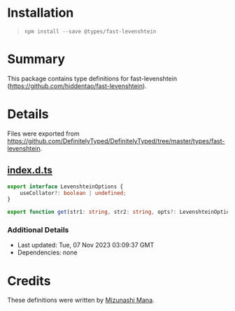 # Installation
> `npm install --save @types/fast-levenshtein`

# Summary
This package contains type definitions for fast-levenshtein (https://github.com/hiddentao/fast-levenshtein).

# Details
Files were exported from https://github.com/DefinitelyTyped/DefinitelyTyped/tree/master/types/fast-levenshtein.
## [index.d.ts](https://github.com/DefinitelyTyped/DefinitelyTyped/tree/master/types/fast-levenshtein/index.d.ts)
````ts
export interface LevenshteinOptions {
    useCollator?: boolean | undefined;
}

export function get(str1: string, str2: string, opts?: LevenshteinOptions): number;

````

### Additional Details
 * Last updated: Tue, 07 Nov 2023 03:09:37 GMT
 * Dependencies: none

# Credits
These definitions were written by [Mizunashi Mana](https://github.com/mizunashi-mana).
